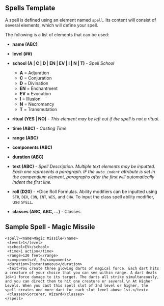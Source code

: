Spells Template
---
A spell is defined using an element named ```spell```. Its content will consist of several elements, which will define your spell.

The following is a list of elements that can be used:
* **name (ABC)**
* **level (##)**
* **school (A | C | D | EN | EV | I | N | T)** - *Spell School*
  * **A** = Adjuration
  * **C** = Conjuration
  * **D** = Divination
  * **EN** = Enchantment
  * **EV** = Evocation
  * **I** = Illusion
  * **N** = Necromancy
  * **T** = Transmutation
* **ritual (YES | NO)** - *This element may be left out if the spell is not a ritual.*
* **time (ABC)** - *Casting Time*
* **range (ABC)**
* **components (ABC)**
* **duration (ABC)**
* **text (ABC)** - *Spell Description. Multiple text elements may be inputted. Each one represents a paragraph. IF the ```auto_indent``` attribute is set in the compendium element, paragraphs after the first will automatically indent the first line.*
* **roll (D20)** - *Dice Roll Formulas. Ability modifiers can be inputted using ```STR```, ```DEX```, ```CON```, ```INT```, ```WIS```, and ```CHA```. To input the class spell ability modifier, use ```SPELL```.

* **classes (ABC, ABC, ...)** - Classes.

Sample Spell - Magic Missile
---
```
<spell><name>Magic Missile</name>
 <level>1</level>
 <school>EV</school>
 <time>1 action</time>
 <range>120 feet</range>
 <components>V, S</components>
 <duration>Instantaneous</duration>
 <text>You create three glowing darts of magical force. Each dart hits a creature of your choice that you can see within range. A dart deals 1d4+1 force damage to its target. The darts all strike simultaneously, and you can direct them to hit one creature or several.\n At Higher Levels. When you cast this spell slot of 2nd level or higher, the spell creates one more dart for each slot level above 1st.</text>
 <classes>Sorcerer, Wizard</classes>
</spell>
```
